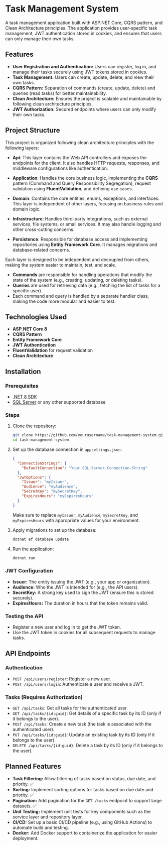 # Task Management System

A task management application built with ASP.NET Core, CQRS pattern, and Clean Architecture principles. The application provides user-specific task management, JWT authentication stored in cookies, and ensures that users can only manage their own tasks.

## Features

- **User Registration and Authentication:** Users can register, log in, and manage their tasks securely using JWT tokens stored in cookies.
- **Task Management:** Users can create, update, delete, and view their own tasks.
- **CQRS Pattern:** Separation of commands (create, update, delete) and queries (read tasks) for better maintainability.
- **Clean Architecture:** Ensures the project is scalable and maintainable by following clean architecture principles.
- **JWT Authorization:** Secured endpoints where users can only modify their own tasks.

## Project Structure

This project is organized following clean architecture principles with the following layers:

- **Api**: This layer contains the Web API controllers and exposes the endpoints for the client. It also handles HTTP requests, responses, and middleware configurations like authentication.
  
- **Application**: Handles the core business logic, implementing the **CQRS** pattern (Command and Query Responsibility Segregation), request validation using **FluentValidation**, and defining use cases.
  
- **Domain**: Contains the core entities, enums, exceptions, and interfaces. This layer is independent of other layers, focusing on business rules and domain logic.
  
- **Infrastructure**: Handles third-party integrations, such as external services, file systems, or email services. It may also handle logging and other cross-cutting concerns.

- **Persistence**: Responsible for database access and implementing repositories using **Entity Framework Core**. It manages migrations and database-related concerns.

Each layer is designed to be independent and decoupled from others, making the system easier to maintain, test, and scale.


- **Commands** are responsible for handling operations that modify the state of the system (e.g., creating, updating, or deleting tasks).
- **Queries** are used for retrieving data (e.g., fetching the list of tasks for a specific user).
- Each command and query is handled by a separate handler class, making the code more modular and easier to test.

## Technologies Used

- **ASP.NET Core 8**
- **CQRS Pattern**
- **Entity Framework Core**
- **JWT Authentication**
- **FluentValidation** for request validation
- **Clean Architecture**

## Installation

### Prerequisites

- [.NET 8 SDK](https://dotnet.microsoft.com/download/dotnet/8.0)
- [SQL Server](https://www.microsoft.com/en-us/sql-server/sql-server-downloads) or any other supported database

### Steps

1. Clone the repository:
    ```bash
    git clone https://github.com/yourusername/task-management-system.git
    cd task-management-system
    ```

2. Set up the database connection in `appsettings.json`:

    ```json
    {
      "ConnectionStrings": {
        "DefaultConnection": "Your-SQL-Server-Connection-String"
      },
      "JwtOptions": {
        "Issuer": "myIssuer",
        "Audience": "myAudience",
        "SecretKey": "mySecretKey",
        "ExpiresHours": "myExpiresHours"
      }
    }
    ```

    Make sure to replace `myIssuer`, `myAudience`, `mySecretKey`, and `myExpiresHours` with appropriate values for your environment.

3. Apply migrations to set up the database:
    ```bash
    dotnet ef database update
    ```

4. Run the application:
    ```bash
    dotnet run
    ```

### JWT Configuration

- **Issuer:** The entity issuing the JWT (e.g., your app or organization).
- **Audience:** Who the JWT is intended for (e.g., the API users).
- **SecretKey:** A strong key used to sign the JWT (ensure this is stored securely).
- **ExpiresHours:** The duration in hours that the token remains valid.

### Testing the API

- Register a new user and log in to get the JWT token.
- Use the JWT token in cookies for all subsequent requests to manage tasks.

## API Endpoints

### Authentication

- `POST /api/users/register`: Register a new user.
- `POST /api/users/login`: Authenticate a user and receive a JWT.

### Tasks (Requires Authorization)

- `GET /api/tasks`: Get all tasks for the authenticated user.
- `GET /api/tasks/{id:guid}`: Get details of a specific task by its ID (only if it belongs to the user).
- `POST /api/tasks`: Create a new task (the task is associated with the authenticated user).
- `PUT /api/tasks/{id:guid}`: Update an existing task by its ID (only if it belongs to the user).
- `DELETE /api/tasks/{id:guid}`: Delete a task by its ID (only if it belongs to the user).

## Planned Features

- **Task Filtering:** Allow filtering of tasks based on status, due date, and priority. ✅
- **Sorting:** Implement sorting options for tasks based on due date and priority. ✅
- **Pagination:** Add pagination for the `GET /tasks` endpoint to support large datasets. ✅
- **Unit Testing:** Implement unit tests for key components such as the service layer and repository layer.
- **CI/CD:** Set up a basic CI/CD pipeline (e.g., using GitHub Actions) to automate build and testing.
- **Docker:** Add Docker support to containerize the application for easier deployment.
